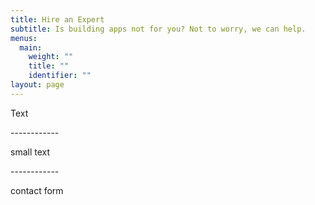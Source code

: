 ```yaml
---
title: Hire an Expert
subtitle: Is building apps not for you? Not to worry, we can help.
menus:
  main:
    weight: ""
    title: ""
    identifier: ""
layout: page
---
```

Text

\------------

small text

\------------

contact form
